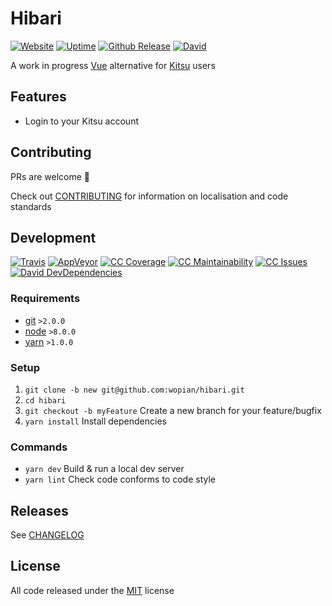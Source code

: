 # Hibari

[![Website]][1]
[![Uptime]][1]
[![Github Release]][2]
[![David]][8]

A work in progress [Vue] alternative for [Kitsu] users

## Features

- Login to your Kitsu account

## Contributing

PRs are welcome :tada:

Check out [CONTRIBUTING] for information on localisation and code standards

## Development

[![Travis]][3]
[![AppVeyor]][4]
[![CC Coverage]][5]
[![CC Maintainability]][6]
[![CC Issues]][7]
[![David DevDependencies]][9]

### Requirements

- [git] `>2.0.0`
- [node] `>8.0.0`
- [yarn] `>1.0.0`

### Setup

1. `git clone -b new git@github.com:wopian/hibari.git`
2. `cd hibari`
3. `git checkout -b myFeature` Create a new branch for your feature/bugfix
4. `yarn install` Install dependencies

### Commands

- `yarn dev` Build & run a local dev server
- `yarn lint` Check code conforms to code style

## Releases

See [CHANGELOG]

## License

All code released under the [MIT] license

[Vue]:https://vuejs.org
[Kitsu]:https://kitsu.io
[git]:https://git-scm.com
[node]:https://nodejs.org
[yarn]:https://yarnpkg.com

[CONTRIBUTING]:CONTRIBUTING.md
[CHANGELOG]:CHANGELOG.md
[MIT]:LICENSE.md

[Website]:https://img.shields.io/website-up-down-green-red/https/new.hibari.moe.svg?style=flat-square
[Uptime]:https://img.shields.io/uptimerobot/ratio/7/m779133970-964c0fa9a021aea415919bee.svg?style=flat-square
[GitHub Release]:https://img.shields.io/github/release/wopian/hibari.svg?style=flat-square
[David]:https://img.shields.io/david/wopian/hibari.svg?style=flat-square
[David DevDependencies]:https://img.shields.io/david/dev/wopian/hibari.svg?style=flat-square
[Travis]:https://img.shields.io/travis/wopian/hibari/new.svg?style=flat-square&label=linux%20%26%20macOS
[AppVeyor]:https://img.shields.io/appveyor/ci/wopian/hibari/new.svg?style=flat-square&label=windows
[CC Coverage]:https://img.shields.io/codeclimate/coverage/github/wopian/hibari.svg?style=flat-square
[CC Maintainability]:https://img.shields.io/codeclimate/maintainability/wopian/hibari.svg?style=flat-square
[CC Issues]:https://img.shields.io/codeclimate/issues/github/wopian/hibari.svg?style=flat-square

[1]:https://new.hibari.moe
[2]:https://github.com/wopian/hibari/releases
[3]:https://travis-ci.org/wopian/hibari
[4]:https://ci.appveyor.com/project/wopian/hibari
[5]:https://codeclimate.com/github/wopian/hibari/coverage
[6]:https://codeclimate.com/github/wopian/hibari
[7]:https://codeclimate.com/github/wopian/hibari/issues
[8]:https://david-dm.org/wopian/hibari
[9]:https://david-dm.org/wopian/hibari?type=dev
